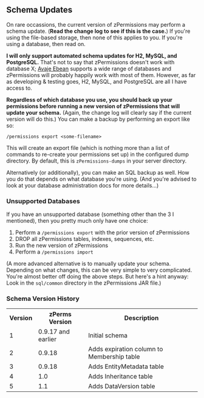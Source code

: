 ## Schema Updates ##

On rare occassions, the current version of zPermissions may perform a schema update. (**Read the change log to see if this is the case.**) If you're using the file-based storage, then none of this applies to you. If you're using a database, then read on.

**I will only support automated schema updates for H2, MySQL, and PostgreSQL.** That's not to say that zPermissions doesn't work with database X; [Avaje Ebean](http://www.avaje.org/) supports a wide range of databases and zPermissions will probably happily work with most of them. However, as far as developing & testing goes, H2, MySQL, and PostgreSQL are all I have access to. 

**Regardless of which database you use, you should back up your permissions before running a new version of zPermissions that will update your schema.** (Again, the change log will clearly say if the current version will do this.) You can make a backup by performing an export like so:

    /permissions export <some-filename>

This will create an export file (which is nothing more than a list of commands to re-create your permissions set up) in the configured dump directory. By default, this is `zPermissions-dumps` in your server directory.

Alternatively (or additionally), you can make an SQL backup as well. How you do that depends on what database you're using. (And you're advised to look at your database administration docs for more details...)

### Unsupported Databases ###

If you have an unsupported database (something other than the 3 I mentioned), then you pretty much only have one choice:

1. Perform a `/permissions export` with the prior version of zPermissions
2. DROP all zPermissions tables, indexes, sequences, etc.
3. Run the new version of zPermissions
4. Perform a `/permissions import`

(A more advanced alternative is to manually update your schema. Depending on what changes, this can be very simple to very complicated. You're almost better off doing the above steps. But here's a hint anyway: Look in the `sql/common` directory in the zPermissions JAR file.)

### Schema Version History ###

<table>
  <tr>
    <th>Version</th>
    <th>zPerms Version</th>
    <th>Description</th>
  </tr>
  <tr>
    <td>1</td>
    <td>0.9.17 and earlier</td>
    <td>Initial schema</td>
  <tr>
  <tr>
    <td>2</td>
    <td>0.9.18</td>
    <td>Adds expiration column to Membership table</td>
  <tr>
  <tr>
    <td>3</td>
    <td>0.9.18</td>
    <td>Adds EntityMetadata table</td>
  <tr>
  <tr>
    <td>4</td>
    <td>1.0</td>
    <td>Adds Inheritance table</td>
  </tr>
  <tr>
    <td>5</td>
    <td>1.1</td>
    <td>Adds DataVersion table</td>
  </tr>
</table>
